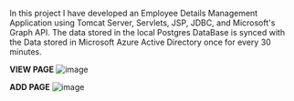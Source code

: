 In this project I have developed an Employee Details Management Application using Tomcat Server, Servlets, JSP, JDBC, and Microsoft's Graph API. The data stored in the local Postgres DataBase 
is synced with the Data stored in Microsoft Azure Active Directory once for every 30 minutes.

**VIEW PAGE**
![image](https://github.com/user-attachments/assets/fab5a975-29f7-4bae-9c35-3d2592a02ae0)

**ADD PAGE**
![image](https://github.com/user-attachments/assets/98f2d740-6e4a-4740-a2d0-4b4c7c5a4666)


